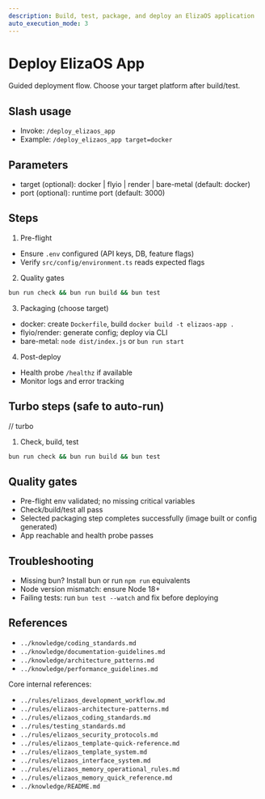 ```yaml
---
description: Build, test, package, and deploy an ElizaOS application
auto_execution_mode: 3
---
```


# Deploy ElizaOS App

Guided deployment flow. Choose your target platform after build/test.

## Slash usage

- Invoke: `/deploy_elizaos_app`
- Example: `/deploy_elizaos_app target=docker`

## Parameters

- target (optional): docker | flyio | render | bare-metal (default: docker)
- port (optional): runtime port (default: 3000)

## Steps

1. Pre-flight

- Ensure `.env` configured (API keys, DB, feature flags)
- Verify `src/config/environment.ts` reads expected flags

2. Quality gates

```bash
bun run check && bun run build && bun test
```

3. Packaging (choose target)

- docker: create `Dockerfile`, build `docker build -t elizaos-app .`
- flyio/render: generate config; deploy via CLI
- bare-metal: `node dist/index.js` or `bun run start`

4. Post-deploy

- Health probe `/healthz` if available
- Monitor logs and error tracking

## Turbo steps (safe to auto-run)

// turbo

1. Check, build, test

```bash
bun run check && bun run build && bun test
```

## Quality gates

- Pre-flight env validated; no missing critical variables
- Check/build/test all pass
- Selected packaging step completes successfully (image built or config generated)
- App reachable and health probe passes

## Troubleshooting

- Missing bun? Install bun or run `npm run` equivalents
- Node version mismatch: ensure Node 18+
- Failing tests: run `bun test --watch` and fix before deploying

## References

- `../knowledge/coding_standards.md`
- `../knowledge/documentation-guidelines.md`
- `../knowledge/architecture_patterns.md`
- `../knowledge/performance_guidelines.md`

Core internal references:

- `../rules/elizaos_development_workflow.md`
- `../rules/elizaos-architecture-patterns.md`
- `../rules/elizaos_coding_standards.md`
- `../rules/testing_standards.md`
- `../rules/elizaos_security_protocols.md`
- `../rules/elizaos_template-quick-reference.md`
- `../rules/elizaos_template_system.md`
- `../rules/elizaos_interface_system.md`
- `../rules/elizaos_memory_operational_rules.md`
- `../rules/elizaos_memory_quick_reference.md`
- `../knowledge/README.md`
